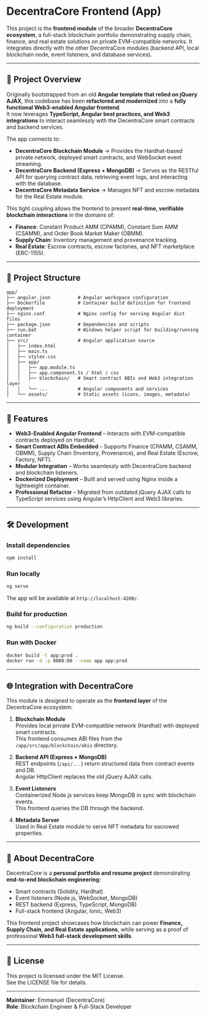 # DecentraCore Frontend (App)

This project is the **frontend module** of the broader **DecentraCore ecosystem**, a full-stack blockchain portfolio demonstrating supply chain, finance, and real estate solutions on private EVM-compatible networks. It integrates directly with the other DecentraCore modules (backend API, local blockchain node, event listeners, and database services).

---

## 📌 Project Overview

Originally bootstrapped from an old **Angular template that relied on jQuery AJAX**, this codebase has been **refactored and modernized** into a **fully functional Web3-enabled Angular frontend**.  
It now leverages **TypeScript, Angular best practices, and Web3 integrations** to interact seamlessly with the DecentraCore smart contracts and backend services.

The app connects to:
- **DecentraCore Blockchain Module** → Provides the Hardhat-based private network, deployed smart contracts, and WebSocket event streaming.
- **DecentraCore Backend (Express + MongoDB)** → Serves as the RESTful API for querying contract data, retrieving event logs, and interacting with the database.
- **DecentraCore Metadata Service** → Manages NFT and escrow metadata for the Real Estate module.

This tight coupling allows the frontend to present **real-time, verifiable blockchain interactions** in the domains of:
- **Finance**: Constant Product AMM (CPAMM), Constant Sum AMM (CSAMM), and Order Book Market Maker (OBMM).
- **Supply Chain**: Inventory management and provenance tracking.
- **Real Estate**: Escrow contracts, escrow factories, and NFT marketplace (ERC-1155).

---

## 📂 Project Structure

```
app/
├── angular.json          # Angular workspace configuration
├── Dockerfile            # Container build definition for frontend deployment
├── nginx.conf            # Nginx config for serving Angular dist files
├── package.json          # Dependencies and scripts
├── run.bat               # Windows helper script for building/running container
├── src/                  # Angular application source
│   ├── index.html
│   ├── main.ts
│   ├── styles.css
│   ├── app/
│   │   ├── app.module.ts
│   │   ├── app.component.ts / html / css
│   │   ├── blockchain/   # Smart contract ABIs and Web3 integration layer
│   │   └── ...           # Angular components and services
│   └── assets/           # Static assets (icons, images, metadata)
```


---

## 🚀 Features

- **Web3-Enabled Angular Frontend** – Interacts with EVM-compatible contracts deployed on Hardhat.
- **Smart Contract ABIs Embedded** – Supports Finance (CPAMM, CSAMM, OBMM), Supply Chain (Inventory, Provenance), and Real Estate (Escrow, Factory, NFT).
- **Modular Integration** – Works seamlessly with DecentraCore backend and blockchain listeners.
- **Dockerized Deployment** – Built and served using Nginx inside a lightweight container.
- **Professional Refactor** – Migrated from outdated jQuery AJAX calls to TypeScript services using Angular’s HttpClient and Web3 libraries.

---

## 🛠️ Development

### Install dependencies
```bash
npm install
```

### Run locally
```bash
ng serve
```

The app will be available at `http://localhost:4200/`.

### Build for production
```bash
ng build --configuration production
```

### Run with Docker
```bash
docker build -t app:prod .
docker run -d -p 8080:80 --name app app:prod
```

---

## 🌐 Integration with DecentraCore

This module is designed to operate as the **frontend layer** of the DecentraCore ecosystem:

1. **Blockchain Module**  
   Provides local private EVM-compatible network (Hardhat) with deployed smart contracts.  
   This frontend consumes ABI files from the `/app/src/app/blockchain/abis` directory.

2. **Backend API (Express + MongoDB)**  
   REST endpoints (`/api/...`) return structured data from contract events and DB.  
   Angular HttpClient replaces the old jQuery AJAX calls.

3. **Event Listeners**  
   Containerized Node.js services keep MongoDB in sync with blockchain events.  
   This frontend queries the DB through the backend.

4. **Metadata Server**  
   Used in Real Estate module to serve NFT metadata for escrowed properties.

---

## 📖 About DecentraCore

DecentraCore is a **personal portfolio and resume project** demonstrating **end-to-end blockchain engineering**:  
- Smart contracts (Solidity, Hardhat)  
- Event listeners (Node.js, WebSocket, MongoDB)  
- REST backend (Express, TypeScript, MongoDB)  
- Full-stack frontend (Angular, Ionic, Web3)  

This frontend project showcases how blockchain can power **Finance, Supply Chain, and Real Estate applications**, while serving as a proof of professional **Web3 full-stack development skills**.

---

## 📜 License

This project is licensed under the MIT License.  
See the LICENSE file for details.

---

**Maintainer**: Emmanuel (DecentraCore)  
**Role**: Blockchain Engineer & Full-Stack Developer  
